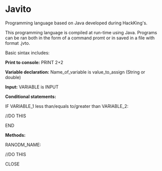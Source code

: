 # Javito
Programming language based on Java developed during HackKing's.

This programming language is compiled at run-time using Java. Programs can be ran both in the form of a command promt or in saved in a file with format .jvto.

Basic sintax includes:

__Print to console:__
PRINT 2+2


__Variable declaration:__
Name_of_variable is value_to_assign (String or double)

__Input:__
VARIABLE is INPUT

__Conditional statements:__

IF VARIABLE_1 less than/equals to/greater than VARIABLE_2:

//DO THIS

END


__Methods:__

RANODM_NAME:

//DO THIS

CLOSE

